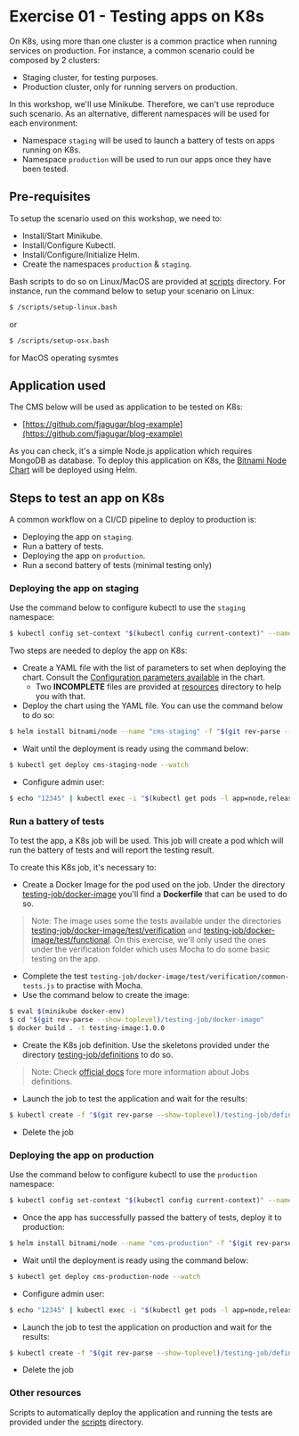 # Exercise 01 - Testing apps on K8s

On K8s, using more than one cluster is a common practice when running services on production. For instance, a common scenario could be composed by 2 clusters:

- Staging cluster, for testing purposes.
- Production cluster, only for running servers on production.

In this workshop, we'll use Minikube. Therefore, we can't use reproduce such scenario. As an alternative, different namespaces will be used for each environment:

- Namespace `staging` will be used to launch a battery of tests on apps running on K8s.
- Namespace `production` will be used to run our apps once they have been tested.

## Pre-requisites

To setup the scenario used on this workshop, we need to:

- Install/Start Minikube.
- Install/Configure Kubectl.
- Install/Configure/Initialize Helm.
- Create the namespaces `production` & `staging`.

Bash scripts to do so on Linux/MacOS are provided at [scripts](./scripts) directory. For instance, run the command below to setup your scenario on Linux:

```bash
$ /scripts/setup-linux.bash
```
or 

```bash
$ /scripts/setup-osx.bash
```
for MacOS operating sysmtes

## Application used

The CMS below will be used as application to be tested on K8s:

- [https://github.com/fjagugar/blog-example](https://github.com/fjagugar/blog-example)

As you can check, it's a simple Node.js application which requires MongoDB as database. To deploy this application on K8s, the [Bitnami Node Chart](https://github.com/bitnami/charts/tree/master/bitnami/node) will be deployed using Helm.

## Steps to test an app on K8s

A common workflow on a CI/CD pipeline to deploy to production is:

- Deploying the app on `staging`.
- Run a battery of tests.
- Deploying the app on `production`.
- Run a second battery of tests (minimal testing only)

### Deploying the app on staging

Use the command below to configure kubectl to use the `staging` namespace:

```bash
$ kubectl config set-context "$(kubectl config current-context)" --namespace=staging
```

Two steps are needed to deploy the app on K8s:

- Create a YAML file with the list of parameters to set when deploying the chart. Consult the [Configuration parameters available](https://github.com/bitnami/charts/tree/master/bitnami/node#configuration) in the chart.
  - Two **INCOMPLETE** files are provided at [resources](./resources) directory to help you with that.
- Deploy the chart using the YAML file. You can use the command below to do so:

```bash
$ helm install bitnami/node --name "cms-staging" -f "$(git rev-parse --show-toplevel)/resources/values-staging.yaml"
```

- Wait until the deployment is ready using the command below:

```bash
$ kubectl get deploy cms-staging-node --watch
```

- Configure admin user:

```bash
$ echo "12345" | kubectl exec -i "$(kubectl get pods -l app=node,release=cms-staging -o jsonpath='{.items[0].metadata.name}')" -- node app.js apostrophe-users:add admin admin
```

### Run a battery of tests

To test the app, a K8s job will be used. This job will create a pod which will run the battery of tests and will report the testing result.

To create this K8s job, it's necessary to:

- Create a Docker Image for the pod used on the job. Under the directory [testing-job/docker-image](./testing-job/docker-image) you'll find a **Dockerfile** that can be used to do so.

>  Note: The image uses some the tests available under the directories [testing-job/docker-image/test/verification](./testing-job/docker-image/test/verification) and [testing-job/docker-image/test/functional](./testing-job/docker-image/test/functional). On this exercise, we'll only used the ones under the verification folder which uses Mocha to do some basic testing on the app.

- Complete the test `testing-job/docker-image/test/verification/common-tests.js` to practise with Mocha.
- Use the command below to create the image:

```bash
$ eval $(minikube docker-env)
$ cd "$(git rev-parse --show-toplevel)/testing-job/docker-image"
$ docker build . -t testing-image:1.0.0
```

- Create the K8s job definition. Use the skeletons provided under the directory [testing-job/definitions](./testing-job/definitions) to do so.

> Note: Check [official docs](https://kubernetes.io/docs/concepts/workloads/controllers/jobs-run-to-completion/) fore more information about Jobs definitions.

- Launch the job to test the application and wait for the results:

```bash
$ kubectl create -f "$(git rev-parse --show-toplevel)/testing-job/definitions/job-staging.yaml"
```

- Delete the job

### Deploying the app on production

Use the command below to configure kubectl to use the `production` namespace:

```bash
$ kubectl config set-context "$(kubectl config current-context)" --namespace=production
```

- Once the app has successfully passed the battery of tests, deploy it to production:

```bash
$ helm install bitnami/node --name "cms-production" -f "$(git rev-parse --show-toplevel)/resources/values-production.yaml"
```

- Wait until the deployment is ready using the command below:

```bash
$ kubectl get deploy cms-production-node --watch
```

- Configure admin user:

```bash
$ echo "12345" | kubectl exec -i "$(kubectl get pods -l app=node,release=cms-production -o jsonpath='{.items[0].metadata.name}')" -- node app.js apostrophe-users:add admin admin
```

- Launch the job to test the application on production and wait for the results:

```bash
$ kubectl create -f "$(git rev-parse --show-toplevel)/testing-job/definitions/job-production.yaml"
```

- Delete the job

### Other resources

Scripts to automatically deploy the application and running the tests are provided under the [scripts](./scripts) directory.
